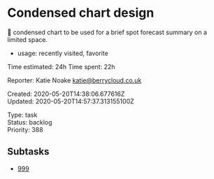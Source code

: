 # Condensed chart design

🎨 condensed chart to be used for a brief spot forecast summary on a limited space.

- usage: recently visited, favorite

Time estimated: 24h
Time spent: 22h

Reporter: Katie Noake <katie@berrycloud.co.uk>  

Created: 2020-05-20T14:38:06.677616Z  
Updated: 2020-05-20T14:57:37.313155100Z

Type: task  
Status: backlog  
Priority: 388

## Subtasks
- [999](999.md "Choose chart library")
